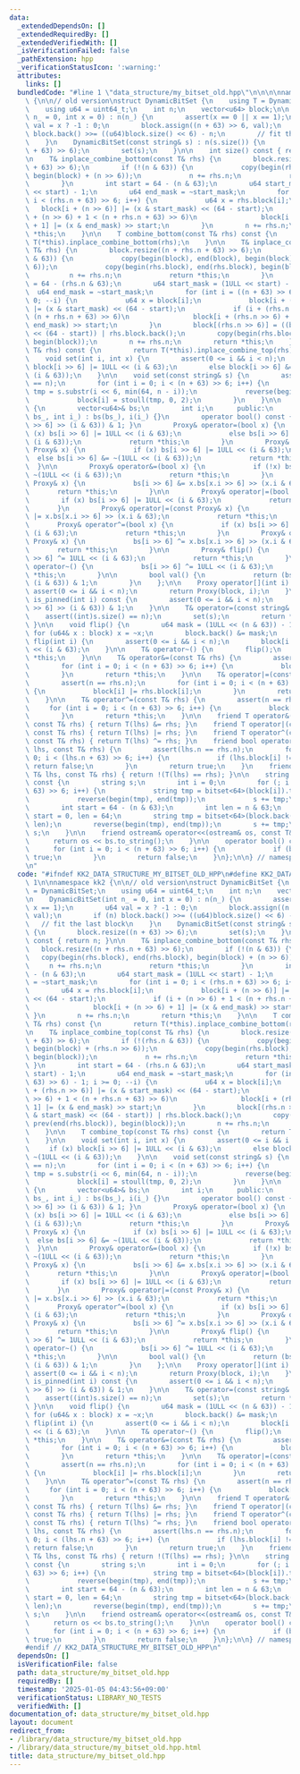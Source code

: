 ```yaml
---
data:
  _extendedDependsOn: []
  _extendedRequiredBy: []
  _extendedVerifiedWith: []
  _isVerificationFailed: false
  _pathExtension: hpp
  _verificationStatusIcon: ':warning:'
  attributes:
    links: []
  bundledCode: "#line 1 \"data_structure/my_bitset_old.hpp\"\n\n\n\nnamespace kk2\
    \ {\n\n// old version\nstruct DynamicBitSet {\n    using T = DynamicBitSet;\n\
    \    using u64 = uint64_t;\n    int n;\n    vector<u64> block;\n\n    DynamicBitSet(int\
    \ n_ = 0, int x = 0) : n(n_) {\n        assert(x == 0 || x == 1);\n        u64\
    \ val = x ? -1 : 0;\n        block.assign((n + 63) >> 6, val);\n        if (n)\
    \ block.back() >>= ((u64)block.size() << 6) - n;\n        // fit the last block\n\
    \    }\n    DynamicBitSet(const string& s) : n(s.size()) {\n        block.resize((n\
    \ + 63) >> 6);\n        set(s);\n    }\n\n    int size() const { return n; }\n\
    \n    T& inplace_combine_bottom(const T& rhs) {\n        block.resize((n + rhs.n\
    \ + 63) >> 6);\n        if (!(n & 63)) {\n            copy(begin(rhs.block), end(rhs.block),\
    \ begin(block) + (n >> 6));\n            n += rhs.n;\n            return *this;\n\
    \        }\n        int start = 64 - (n & 63);\n        u64 start_mask = (1ULL\
    \ << start) - 1;\n        u64 end_mask = ~start_mask;\n        for (int i = 0;\
    \ i < (rhs.n + 63) >> 6; i++) {\n            u64 x = rhs.block[i];\n         \
    \   block[i + (n >> 6)] |= (x & start_mask) << (64 - start);\n            if (i\
    \ + (n >> 6) + 1 < (n + rhs.n + 63) >> 6)\n                block[i + (n >> 6)\
    \ + 1] |= (x & end_mask) >> start;\n        }\n        n += rhs.n;\n        return\
    \ *this;\n    }\n\n    T combine_bottom(const T& rhs) const {\n        return\
    \ T(*this).inplace_combine_bottom(rhs);\n    }\n\n    T& inplace_combine_top(const\
    \ T& rhs) {\n        block.resize((n + rhs.n + 63) >> 6);\n        if (!(rhs.n\
    \ & 63)) {\n            copy(begin(block), end(block), begin(block) + (rhs.n >>\
    \ 6));\n            copy(begin(rhs.block), end(rhs.block), begin(block));\n  \
    \          n += rhs.n;\n            return *this;\n        }\n        int start\
    \ = 64 - (rhs.n & 63);\n        u64 start_mask = (1ULL << start) - 1;\n      \
    \  u64 end_mask = ~start_mask;\n        for (int i = ((n + 63) >> 6) - 1; i >=\
    \ 0; --i) {\n            u64 x = block[i];\n            block[i + (rhs.n >> 6)]\
    \ |= (x & start_mask) << (64 - start);\n            if (i + (rhs.n >> 6) + 1 <\
    \ (n + rhs.n + 63) >> 6)\n                block[i + (rhs.n >> 6) + 1] |= (x &\
    \ end_mask) >> start;\n        }\n        block[(rhs.n >> 6)] = ((block[0] & start_mask)\
    \ << (64 - start)) | rhs.block.back();\n        copy(begin(rhs.block), prev(end(rhs.block)),\
    \ begin(block));\n        n += rhs.n;\n        return *this;\n    }\n\n    T combine_top(const\
    \ T& rhs) const {\n        return T(*this).inplace_combine_top(rhs);\n    }\n\n\
    \    void set(int i, int x) {\n        assert(0 <= i && i < n);\n        if (x)\
    \ block[i >> 6] |= 1ULL << (i & 63);\n        else block[i >> 6] &= ~(1ULL <<\
    \ (i & 63));\n    }\n\n    void set(const string& s) {\n        assert((int)s.size()\
    \ == n);\n        for (int i = 0; i < (n + 63) >> 6; i++) {\n            string\
    \ tmp = s.substr(i << 6, min(64, n - i));\n            reverse(begin(tmp), end(tmp));\n\
    \            block[i] = stoull(tmp, 0, 2);\n        }\n    }\n\n    class Proxy\
    \ {\n        vector<u64>& bs;\n        int i;\n      public:\n        Proxy(vector<u64>&\
    \ bs_, int i_) : bs(bs_), i(i_) {}\n        operator bool() const { return (bs[i\
    \ >> 6] >> (i & 63)) & 1; }\n        Proxy& operator=(bool x) {\n            if\
    \ (x) bs[i >> 6] |= 1ULL << (i & 63);\n            else bs[i >> 6] &= ~(1ULL <<\
    \ (i & 63));\n            return *this;\n        }\n        Proxy& operator=(const\
    \ Proxy& x) {\n            if (x) bs[i >> 6] |= 1ULL << (i & 63);\n          \
    \  else bs[i >> 6] &= ~(1ULL << (i & 63));\n            return *this;\n      \
    \  }\n\n        Proxy& operator&=(bool x) {\n            if (!x) bs[i >> 6] &=\
    \ ~(1ULL << (i & 63));\n            return *this;\n        }\n        Proxy& operator&=(const\
    \ Proxy& x) {\n            bs[i >> 6] &= x.bs[x.i >> 6] >> (x.i & 63);\n     \
    \       return *this;\n        }\n\n        Proxy& operator|=(bool x) {\n    \
    \        if (x) bs[i >> 6] |= 1ULL << (i & 63);\n            return *this;\n \
    \       }\n        Proxy& operator|=(const Proxy& x) {\n            bs[i >> 6]\
    \ |= x.bs[x.i >> 6] >> (x.i & 63);\n            return *this;\n        }\n\n \
    \       Proxy& operator^=(bool x) {\n            if (x) bs[i >> 6] ^= 1ULL <<\
    \ (i & 63);\n            return *this;\n        }\n        Proxy& operator^=(const\
    \ Proxy& x) {\n            bs[i >> 6] ^= x.bs[x.i >> 6] >> (x.i & 63);\n     \
    \       return *this;\n        }\n\n        Proxy& flip() {\n            bs[i\
    \ >> 6] ^= 1ULL << (i & 63);\n            return *this;\n        }\n        Proxy&\
    \ operator~() {\n            bs[i >> 6] ^= 1ULL << (i & 63);\n            return\
    \ *this;\n        }\n\n        bool val() {\n            return (bs[i >> 6] >>\
    \ (i & 63)) & 1;\n        }\n    };\n\n    Proxy operator[](int i) {\n       \
    \ assert(0 <= i && i < n);\n        return Proxy(block, i);\n    }\n\n    bool\
    \ is_pinned(int i) const {\n        assert(0 <= i && i < n);\n        return (block[i\
    \ >> 6] >> (i & 63)) & 1;\n    }\n\n    T& operator=(const string& s) {\n    \
    \    assert((int)s.size() == n);\n        set(s);\n        return *this;\n   \
    \ }\n\n    void flip() {\n        u64 mask = (1ULL << (n & 63)) - 1;\n       \
    \ for (u64& x : block) x = ~x;\n        block.back() &= mask;\n    }\n\n    void\
    \ flip(int i) {\n        assert(0 <= i && i < n);\n        block[i >> 6] ^= 1ULL\
    \ << (i & 63);\n    }\n\n    T& operator~() {\n        flip();\n        return\
    \ *this;\n    }\n\n    T& operator&=(const T& rhs) {\n        assert(n == rhs.n);\n\
    \        for (int i = 0; i < (n + 63) >> 6; i++) {\n            block[i] &= rhs.block[i];\n\
    \        }\n        return *this;\n    }\n\n    T& operator|=(const T& rhs) {\n\
    \        assert(n == rhs.n);\n        for (int i = 0; i < (n + 63) >> 6; i++)\
    \ {\n            block[i] |= rhs.block[i];\n        }\n        return *this;\n\
    \    }\n\n    T& operator^=(const T& rhs) {\n        assert(n == rhs.n);\n   \
    \     for (int i = 0; i < (n + 63) >> 6; i++) {\n            block[i] ^= rhs.block[i];\n\
    \        }\n        return *this;\n    }\n\n    friend T operator&(const T& lhs,\
    \ const T& rhs) { return T(lhs) &= rhs; }\n    friend T operator|(const T& lhs,\
    \ const T& rhs) { return T(lhs) |= rhs; }\n    friend T operator^(const T& lhs,\
    \ const T& rhs) { return T(lhs) ^= rhs; }\n    friend bool operator==(const T&\
    \ lhs, const T& rhs) {\n        assert(lhs.n == rhs.n);\n        for (int i =\
    \ 0; i < (lhs.n + 63) >> 6; i++) {\n            if (lhs.block[i] != rhs.block[i])\
    \ return false;\n        }\n        return true;\n    }\n    friend bool operator!=(const\
    \ T& lhs, const T& rhs) { return !(T(lhs) == rhs); }\n\n    string to_string()\
    \ const {\n        string s;\n        int i = 0;\n        for (; i + 1 < (n +\
    \ 63) >> 6; i++) {\n            string tmp = bitset<64>(block[i]).to_string();\n\
    \            reverse(begin(tmp), end(tmp));\n            s += tmp;\n        }\n\
    \        int start = 64 - (n & 63);\n        int len = n & 63;\n        if (!len)\
    \ start = 0, len = 64;\n        string tmp = bitset<64>(block.back()).to_string().substr(start,\
    \ len);\n        reverse(begin(tmp), end(tmp));\n        s += tmp;\n        return\
    \ s;\n    }\n\n    friend ostream& operator<<(ostream& os, const T& bs) {\n  \
    \      return os << bs.to_string();\n    }\n\n    operator bool() const {\n  \
    \      for (int i = 0; i < (n + 63) >> 6; i++) {\n            if (block[i]) return\
    \ true;\n        }\n        return false;\n    }\n};\n\n} // namespace kk2\n\n\
    \n"
  code: "#ifndef KK2_DATA_STRUCTURE_MY_BITSET_OLD_HPP\n#define KK2_DATA_STRUCTURE_MY_BITSET_OLD_HPP\
    \ 1\n\nnamespace kk2 {\n\n// old version\nstruct DynamicBitSet {\n    using T\
    \ = DynamicBitSet;\n    using u64 = uint64_t;\n    int n;\n    vector<u64> block;\n\
    \n    DynamicBitSet(int n_ = 0, int x = 0) : n(n_) {\n        assert(x == 0 ||\
    \ x == 1);\n        u64 val = x ? -1 : 0;\n        block.assign((n + 63) >> 6,\
    \ val);\n        if (n) block.back() >>= ((u64)block.size() << 6) - n;\n     \
    \   // fit the last block\n    }\n    DynamicBitSet(const string& s) : n(s.size())\
    \ {\n        block.resize((n + 63) >> 6);\n        set(s);\n    }\n\n    int size()\
    \ const { return n; }\n\n    T& inplace_combine_bottom(const T& rhs) {\n     \
    \   block.resize((n + rhs.n + 63) >> 6);\n        if (!(n & 63)) {\n         \
    \   copy(begin(rhs.block), end(rhs.block), begin(block) + (n >> 6));\n       \
    \     n += rhs.n;\n            return *this;\n        }\n        int start = 64\
    \ - (n & 63);\n        u64 start_mask = (1ULL << start) - 1;\n        u64 end_mask\
    \ = ~start_mask;\n        for (int i = 0; i < (rhs.n + 63) >> 6; i++) {\n    \
    \        u64 x = rhs.block[i];\n            block[i + (n >> 6)] |= (x & start_mask)\
    \ << (64 - start);\n            if (i + (n >> 6) + 1 < (n + rhs.n + 63) >> 6)\n\
    \                block[i + (n >> 6) + 1] |= (x & end_mask) >> start;\n       \
    \ }\n        n += rhs.n;\n        return *this;\n    }\n\n    T combine_bottom(const\
    \ T& rhs) const {\n        return T(*this).inplace_combine_bottom(rhs);\n    }\n\
    \n    T& inplace_combine_top(const T& rhs) {\n        block.resize((n + rhs.n\
    \ + 63) >> 6);\n        if (!(rhs.n & 63)) {\n            copy(begin(block), end(block),\
    \ begin(block) + (rhs.n >> 6));\n            copy(begin(rhs.block), end(rhs.block),\
    \ begin(block));\n            n += rhs.n;\n            return *this;\n       \
    \ }\n        int start = 64 - (rhs.n & 63);\n        u64 start_mask = (1ULL <<\
    \ start) - 1;\n        u64 end_mask = ~start_mask;\n        for (int i = ((n +\
    \ 63) >> 6) - 1; i >= 0; --i) {\n            u64 x = block[i];\n            block[i\
    \ + (rhs.n >> 6)] |= (x & start_mask) << (64 - start);\n            if (i + (rhs.n\
    \ >> 6) + 1 < (n + rhs.n + 63) >> 6)\n                block[i + (rhs.n >> 6) +\
    \ 1] |= (x & end_mask) >> start;\n        }\n        block[(rhs.n >> 6)] = ((block[0]\
    \ & start_mask) << (64 - start)) | rhs.block.back();\n        copy(begin(rhs.block),\
    \ prev(end(rhs.block)), begin(block));\n        n += rhs.n;\n        return *this;\n\
    \    }\n\n    T combine_top(const T& rhs) const {\n        return T(*this).inplace_combine_top(rhs);\n\
    \    }\n\n    void set(int i, int x) {\n        assert(0 <= i && i < n);\n   \
    \     if (x) block[i >> 6] |= 1ULL << (i & 63);\n        else block[i >> 6] &=\
    \ ~(1ULL << (i & 63));\n    }\n\n    void set(const string& s) {\n        assert((int)s.size()\
    \ == n);\n        for (int i = 0; i < (n + 63) >> 6; i++) {\n            string\
    \ tmp = s.substr(i << 6, min(64, n - i));\n            reverse(begin(tmp), end(tmp));\n\
    \            block[i] = stoull(tmp, 0, 2);\n        }\n    }\n\n    class Proxy\
    \ {\n        vector<u64>& bs;\n        int i;\n      public:\n        Proxy(vector<u64>&\
    \ bs_, int i_) : bs(bs_), i(i_) {}\n        operator bool() const { return (bs[i\
    \ >> 6] >> (i & 63)) & 1; }\n        Proxy& operator=(bool x) {\n            if\
    \ (x) bs[i >> 6] |= 1ULL << (i & 63);\n            else bs[i >> 6] &= ~(1ULL <<\
    \ (i & 63));\n            return *this;\n        }\n        Proxy& operator=(const\
    \ Proxy& x) {\n            if (x) bs[i >> 6] |= 1ULL << (i & 63);\n          \
    \  else bs[i >> 6] &= ~(1ULL << (i & 63));\n            return *this;\n      \
    \  }\n\n        Proxy& operator&=(bool x) {\n            if (!x) bs[i >> 6] &=\
    \ ~(1ULL << (i & 63));\n            return *this;\n        }\n        Proxy& operator&=(const\
    \ Proxy& x) {\n            bs[i >> 6] &= x.bs[x.i >> 6] >> (x.i & 63);\n     \
    \       return *this;\n        }\n\n        Proxy& operator|=(bool x) {\n    \
    \        if (x) bs[i >> 6] |= 1ULL << (i & 63);\n            return *this;\n \
    \       }\n        Proxy& operator|=(const Proxy& x) {\n            bs[i >> 6]\
    \ |= x.bs[x.i >> 6] >> (x.i & 63);\n            return *this;\n        }\n\n \
    \       Proxy& operator^=(bool x) {\n            if (x) bs[i >> 6] ^= 1ULL <<\
    \ (i & 63);\n            return *this;\n        }\n        Proxy& operator^=(const\
    \ Proxy& x) {\n            bs[i >> 6] ^= x.bs[x.i >> 6] >> (x.i & 63);\n     \
    \       return *this;\n        }\n\n        Proxy& flip() {\n            bs[i\
    \ >> 6] ^= 1ULL << (i & 63);\n            return *this;\n        }\n        Proxy&\
    \ operator~() {\n            bs[i >> 6] ^= 1ULL << (i & 63);\n            return\
    \ *this;\n        }\n\n        bool val() {\n            return (bs[i >> 6] >>\
    \ (i & 63)) & 1;\n        }\n    };\n\n    Proxy operator[](int i) {\n       \
    \ assert(0 <= i && i < n);\n        return Proxy(block, i);\n    }\n\n    bool\
    \ is_pinned(int i) const {\n        assert(0 <= i && i < n);\n        return (block[i\
    \ >> 6] >> (i & 63)) & 1;\n    }\n\n    T& operator=(const string& s) {\n    \
    \    assert((int)s.size() == n);\n        set(s);\n        return *this;\n   \
    \ }\n\n    void flip() {\n        u64 mask = (1ULL << (n & 63)) - 1;\n       \
    \ for (u64& x : block) x = ~x;\n        block.back() &= mask;\n    }\n\n    void\
    \ flip(int i) {\n        assert(0 <= i && i < n);\n        block[i >> 6] ^= 1ULL\
    \ << (i & 63);\n    }\n\n    T& operator~() {\n        flip();\n        return\
    \ *this;\n    }\n\n    T& operator&=(const T& rhs) {\n        assert(n == rhs.n);\n\
    \        for (int i = 0; i < (n + 63) >> 6; i++) {\n            block[i] &= rhs.block[i];\n\
    \        }\n        return *this;\n    }\n\n    T& operator|=(const T& rhs) {\n\
    \        assert(n == rhs.n);\n        for (int i = 0; i < (n + 63) >> 6; i++)\
    \ {\n            block[i] |= rhs.block[i];\n        }\n        return *this;\n\
    \    }\n\n    T& operator^=(const T& rhs) {\n        assert(n == rhs.n);\n   \
    \     for (int i = 0; i < (n + 63) >> 6; i++) {\n            block[i] ^= rhs.block[i];\n\
    \        }\n        return *this;\n    }\n\n    friend T operator&(const T& lhs,\
    \ const T& rhs) { return T(lhs) &= rhs; }\n    friend T operator|(const T& lhs,\
    \ const T& rhs) { return T(lhs) |= rhs; }\n    friend T operator^(const T& lhs,\
    \ const T& rhs) { return T(lhs) ^= rhs; }\n    friend bool operator==(const T&\
    \ lhs, const T& rhs) {\n        assert(lhs.n == rhs.n);\n        for (int i =\
    \ 0; i < (lhs.n + 63) >> 6; i++) {\n            if (lhs.block[i] != rhs.block[i])\
    \ return false;\n        }\n        return true;\n    }\n    friend bool operator!=(const\
    \ T& lhs, const T& rhs) { return !(T(lhs) == rhs); }\n\n    string to_string()\
    \ const {\n        string s;\n        int i = 0;\n        for (; i + 1 < (n +\
    \ 63) >> 6; i++) {\n            string tmp = bitset<64>(block[i]).to_string();\n\
    \            reverse(begin(tmp), end(tmp));\n            s += tmp;\n        }\n\
    \        int start = 64 - (n & 63);\n        int len = n & 63;\n        if (!len)\
    \ start = 0, len = 64;\n        string tmp = bitset<64>(block.back()).to_string().substr(start,\
    \ len);\n        reverse(begin(tmp), end(tmp));\n        s += tmp;\n        return\
    \ s;\n    }\n\n    friend ostream& operator<<(ostream& os, const T& bs) {\n  \
    \      return os << bs.to_string();\n    }\n\n    operator bool() const {\n  \
    \      for (int i = 0; i < (n + 63) >> 6; i++) {\n            if (block[i]) return\
    \ true;\n        }\n        return false;\n    }\n};\n\n} // namespace kk2\n\n\
    #endif // KK2_DATA_STRUCTURE_MY_BITSET_OLD_HPP\n"
  dependsOn: []
  isVerificationFile: false
  path: data_structure/my_bitset_old.hpp
  requiredBy: []
  timestamp: '2025-01-05 04:43:56+09:00'
  verificationStatus: LIBRARY_NO_TESTS
  verifiedWith: []
documentation_of: data_structure/my_bitset_old.hpp
layout: document
redirect_from:
- /library/data_structure/my_bitset_old.hpp
- /library/data_structure/my_bitset_old.hpp.html
title: data_structure/my_bitset_old.hpp
---
```

